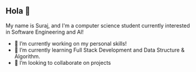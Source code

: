 ## Hola 👋

My name is Suraj, and I'm a computer science student currently interested in Software Engineering and AI!

- 🔭 I’m currently working on my personal skills!
- 🌱 I’m currently learning Full Stack Development and Data Structure & Algorithm.
- 👯 I’m looking to collaborate on projects

